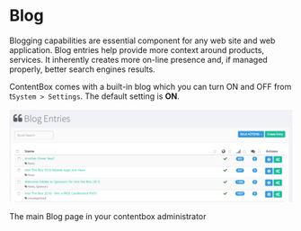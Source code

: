 # Blog


Blogging capabilities are essential component for any web site and web application. Blog entries help provide more context around products, services. It inherently creates more on-line presence and, if managed properly, better search engines results.

ContentBox comes with a built-in blog which you can turn ON and OFF from t`System > Settings`. The default setting is **ON**.


![](/images/cnb-blog.png)


The main Blog page in your contentbox administrator
